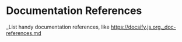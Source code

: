 # Documentation References

_List handy documentation references, like https://docsify.js.org._doc-references.md
